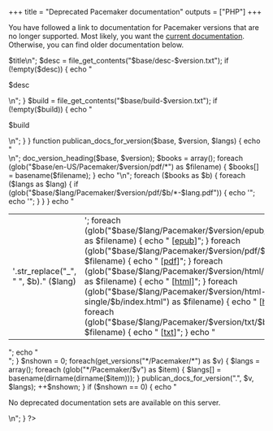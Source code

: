 +++
title = "Deprecated Pacemaker documentation"
outputs = ["PHP"]
+++

You have followed a link to documentation for Pacemaker versions that are no
longer supported. Most likely, you want the
[current documentation](/projects/pacemaker/doc/). Otherwise, you can find
older documentation below.

<?php
   function get_versions($pattern) {
     $versions = array();
     foreach (glob($pattern) as $item)
        if ($item != '.' && $item != '..' && is_dir($item) && !is_link($item))
           $versions[] = basename($item);

     return array_reverse(array_unique($versions));
   }

   function doc_version_heading($base, $version) {
     $title = file_get_contents("$base/title-$version.txt");
     if (empty($title)) {
       $title = $version;
     }
     echo "    <h3 class='docversion'>$title</h3>\n";
     $desc = file_get_contents("$base/desc-$version.txt");
     if (!empty($desc)) {
       echo "    <p class='doc-desc'>$desc</p>\n";
     }
     $build = file_get_contents("$base/build-$version.txt");
     if (!empty($build)) {
       echo "    <p class='doc-desc'>$build</p>\n";
     }
   }

   function publican_docs_for_version($base, $version, $langs) {
     echo "  <section class='docset'>\n";
     doc_version_heading($base, $version);

     $books = array();
     foreach (glob("$base/en-US/Pacemaker/$version/pdf/*") as $filename) {
         $books[] = basename($filename);
     }

     echo "<table>\n";
     foreach ($books as $b) {
         foreach ($langs as $lang) {
             if (glob("$base/$lang/Pacemaker/$version/pdf/$b/*-$lang.pdf")) {
                 echo '<tr><td>'.str_replace("_", " ", $b)." ($lang)</td>";

                 echo '<td>';
                 foreach (glob("$base/$lang/Pacemaker/$version/epub/$b/*.epub") as $filename) {
                     echo " [<a class='doclink' href=$filename>epub</a>]";
                 }
                 foreach (glob("$base/$lang/Pacemaker/$version/pdf/$b/*.pdf") as $filename) {
                     echo " [<a class='doclink' href=$filename>pdf</a>]";
                 }
                 foreach (glob("$base/$lang/Pacemaker/$version/html/$b/index.html") as $filename) {
                     echo " [<a class='doclink' href=$filename>html</a>]";
                 }
                 foreach (glob("$base/$lang/Pacemaker/$version/html-single/$b/index.html") as $filename) {
                     echo " [<a class='doclink' href=$filename>html-single</a>]";
                 }
                 foreach (glob("$base/$lang/Pacemaker/$version/txt/$b/*.txt") as $filename) {
                     echo " [<a class='doclink' href=$filename>txt</a>]";
                 }
                 echo "</td></tr>";
             }
         }
     }
     echo "</table>";
     echo "</section>";
   }

   $nshown = 0;
   foreach(get_versions("*/Pacemaker/*") as $v) {
     $langs = array();
     foreach (glob("*/Pacemaker/$v") as $item) {
       $langs[] = basename(dirname(dirname($item)));
     }
     publican_docs_for_version(".", $v, $langs);
     ++$nshown;
   }
   if ($nshown == 0) {
      echo "<p>No deprecated documentation sets are available on this server.</p>\n";
   }
?>

